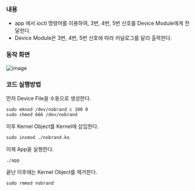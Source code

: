 ### 내용
- app 에서 ioctl 명령어를 이용하여, 3번, 4번, 5번 신호를 Device Module에게 전달한다.
- Device Module은 3번, 4번, 5번 신호에 따라 커널로그를 달리 출력한다.

### 동작 화면
![image](https://github.com/user-attachments/assets/d2aa4195-a967-4098-9e05-c775f6dfc7a8)

### 코드 실행방법
먼저 Device File을 수동으로 생성한다.
```
sudo mknod /dev/nobrand c 100 0
sudo chmod 666 /dev/nobrand
```

이후 Kernel Object를 Kernel에 삽입한다.
```
sudo insmod ./nobrand.ko
```

이제 App을 실행한다.
```
./app
```

끝난 이후에는 Kernel Object를 제거한다.
```
sudo rmmod nobrand
```
